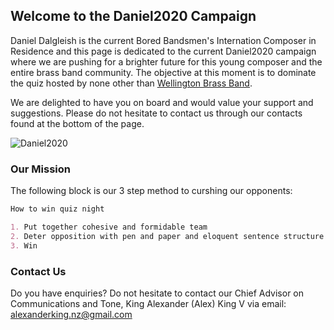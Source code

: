 ## Welcome to the Daniel2020 Campaign

Daniel Dalgleish is the current Bored Bandsmen's Internation Composer in Residence and this page is dedicated to the current Daniel2020 campaign where we are pushing for a brighter future for this young composer and the entire brass band community. The objective at this moment is to dominate the quiz hosted by none other than [Wellington Brass Band](http://www.wellingtonbrass.net.nz/).

We are delighted to have you on board and would value your support and suggestions. Please do not hesitate to contact us through our contacts found at the bottom of the page.

![Daniel2020](https://media-exp1.licdn.com/dms/image/C5103AQFxZKsZ_yr_Hg/profile-displayphoto-shrink_200_200/0?e=1592438400&v=beta&t=ZPR1m_70gR0mkYUaqXeEh5QFc91nNPZqNnhbuB4BWGA)

### Our Mission

The following block is our 3 step method to curshing our opponents:

```markdown
How to win quiz night

1. Put together cohesive and formidable team
2. Deter opposition with pen and paper and eloquent sentence structure
3. Win
```


### Contact Us

Do you have enquiries?
Do not hesitate to contact our Chief Advisor on Communications and Tone, King Alexander (Alex) King V via email:
alexanderking.nz@gmail.com
